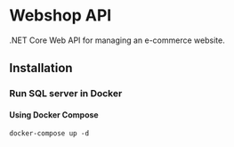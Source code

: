 # Webshop API

.NET Core Web API for managing an e-commerce website.

## Installation

### Run SQL server in Docker

#### Using Docker Compose

`docker-compose up -d`

